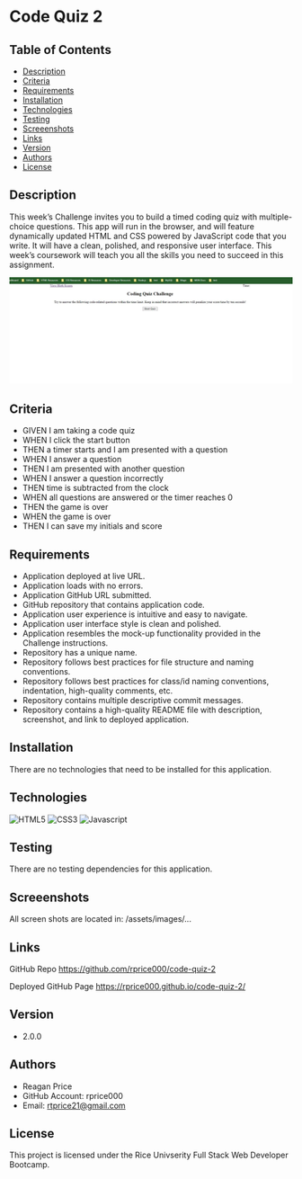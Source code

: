 # Code Quiz 2

## Table of Contents
* [Description](#description)
* [Criteria](#criteria)
* [Requirements](#requirements)
* [Installation](#installation)
* [Technologies](#technologies)
* [Testing](#testing)
* [Screeenshots](#screenshots)
* [Links](#links)
* [Version](#version)
* [Authors](#authors)
* [License](#license)


## Description
This week’s Challenge invites you to build a timed coding quiz with multiple-choice questions. This app will run in the browser, and will feature dynamically updated HTML and CSS powered by JavaScript code that you write. It will have a clean, polished, and responsive user interface. This week’s coursework will teach you all the skills you need to succeed in this assignment.

![Starting Image](assets/images/openingImage.JPG)

## Criteria
 - GIVEN I am taking a code quiz
 - WHEN I click the start button
 - THEN a timer starts and I am presented with a question
 - WHEN I answer a question
 - THEN I am presented with another question
 - WHEN I answer a question incorrectly
 - THEN time is subtracted from the clock
 - WHEN all questions are answered or the timer reaches 0
 - THEN the game is over
 - WHEN the game is over
 - THEN I can save my initials and score

## Requirements
 - Application deployed at live URL.
 - Application loads with no errors.
 - Application GitHub URL submitted.
 - GitHub repository that contains application code.
 - Application user experience is intuitive and easy to navigate.
 - Application user interface style is clean and polished.
 - Application resembles the mock-up functionality provided in the Challenge instructions.
 - Repository has a unique name.
 - Repository follows best practices for file structure and naming conventions.
 - Repository follows best practices for class/id naming conventions, indentation, high-quality comments, etc.
 - Repository contains multiple descriptive commit messages.
 - Repository contains a high-quality README file with description, screenshot, and link to deployed application.

## Installation
There are no technologies that need to be installed for this application.

## Technologies
![HTML5](https://img.shields.io/badge/-HTML5-cf250e?logo=html5&logoColor=white&style=plastic)
![CSS3](https://img.shields.io/badge/-CSS3-0817e2?logo=css3&logoColor=white&style=plastic)
![Javascript](https://img.shields.io/badge/-Javascript-F7DF1E?logo=javascript&logoColor=black&style=plastic)

## Testing
There are no testing dependencies for this application.

## Screeenshots
All screen shots are located in: /assets/images/...

## Links
GitHub Repo
https://github.com/rprice000/code-quiz-2

Deployed GitHub Page
https://rprice000.github.io/code-quiz-2/

## Version
- 2.0.0

## Authors
- Reagan Price
- GitHub Account: rprice000
- Email: rtprice21@gmail.com

## License
This project is licensed under the Rice Univserity Full Stack Web Developer Bootcamp.